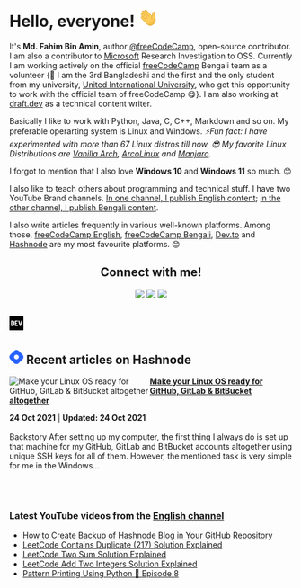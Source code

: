 # Hello, everyone! <img src="./img/wave.gif" width="35px">

It's **Md. Fahim Bin Amin**, author [@freeCodeCamp](https://www.freecodecamp.org/news/author/fahimbinamin/), open-source contributor. I am also a contributor to [Microsoft](https://www.microsoft.com/en-us/) Research Investigation to OSS. Currently I am working actively on the official [freeCodeCamp](https://www.freecodecamp.org/) Bengali team as a volunteer {🎉 I am the 3rd Bangladeshi and the first and the only student from my university, [United International University](https://www.uiu.ac.bd/), who got this opportunity to work with the official team of freeCodeCamp 😋}. I am also working at [draft.dev](https://draft.dev/) as a technical content writer.

Basically I like to work with Python, Java, C, C++, Markdown and so on. My preferable operarting system is Linux and Windows. 
*⚡Fun fact: I have experimented with more than 67 Linux distros till now. 😎 My favorite Linux Distributions are [Vanilla Arch](https://archlinux.org/), [ArcoLinux](https://arcolinux.com/) and [Manjaro](https://manjaro.org/).* 

I forgot to mention that I also love **Windows 10** and **Windows 11** so much. 😊

I also like to teach others about programming and technical stuff. I have two YouTube Brand channels. [In one channel, I publish English content](https://www.youtube.com/channel/UCG97GCUifMS2Vm28tgXQi0Q); [in the other channel, I publish Bengali content](https://www.youtube.com/c/InnovationWithIphim).

I also write articles frequently in various well-known platforms. Among those, [freeCodeCamp English](https://www.freecodecamp.org/news/author/fahimbinamin/), [freeCodeCamp Bengali](https://www.freecodecamp.org/bengali/news/author/fahimbinamin/), [Dev.to](https://dev.to/fahimfba) and [Hashnode](https://hashnode.com/@FahimFBA) are my most favourite platforms. 😊



<h2 align="center">Connect with me!</h2>

<div align="center">
	
[<img src="https://img.shields.io/badge/linkedin-%230077B5.svg?&style=for-the-badge&logo=linkedin&logoColor=white" />](https://www.linkedin.com/in/fahimfba/) [<img src = "https://img.shields.io/badge/twitter-%2320A1F1.svg?&style=for-the-badge&logo=twitter&logoColor=white">](https://twitter.com/Fahim_FBA/)  [<img src = "https://img.shields.io/badge/facebook-%2320A1F1.svg?&style=for-the-badge&logo=facebook&logoColor=white">](https://facebook.com/iptu.fba)
	
</div>



## <a href="https://dev.to/FBA"><img src="https://github.com/FrancescoXX/FrancescoXX/blob/main/dev-black.png" title="DEV" alt="DEV" width="25"/></a> 
 <!-- DEVTO-BLOG-LIST:START -->
 
 <!-- DEVTO-BLOG-LIST:END -->

## <a href="https://fahimbinamin.hashnode.dev/"><img src="https://github.com/FrancescoXX/FrancescoXX/blob/main/CDyAuTy75.png" title="Hashnode" alt="Hashnode blog" width="25"/></a> Recent articles on Hashnode

<!-- HASHNODE_BLOG:START -->
<p align="left">
<a href="https://fahimbinamin.hashnode.dev//make-your-linux-os-ready-for-github-gitlab-and-bitbucket-altogether" title="Make your Linux OS ready for GitHub, GitLab & BitBucket altogether"><img src="https://cdn.hashnode.com/res/hashnode/image/upload/v1635090845914/P2n1NZzzW.jpeg" alt="Make your Linux OS ready for GitHub, GitLab & BitBucket altogether" width="250px" align="left" /></a>
<a href="https://fahimbinamin.hashnode.dev//make-your-linux-os-ready-for-github-gitlab-and-bitbucket-altogether" title="Make your Linux OS ready for GitHub, GitLab & BitBucket altogether"><strong>Make your Linux OS ready for GitHub, GitLab & BitBucket altogether</strong></a>
<div><strong>24 Oct 2021</strong> | <strong>Updated: 24 Oct 2021</strong></div>
<br/> Backstory
After setting up my computer, the first thing I always do is set up that machine for my GitHub, GitLab and BitBucket accounts altogether using unique SSH keys for all of them. However, the mentioned task is very simple for me in the Windows... </p> <br/> <br/>
<!-- HASHNODE_BLOG:END -->
 

<div align="left">
	
### Latest YouTube videos from the [English channel](https://www.youtube.com/channel/UCG97GCUifMS2Vm28tgXQi0Q/featured)

<!-- YOUTUBE-VIDEOS-LIST:START -->
- [How to Create Backup of Hashnode Blog in Your GitHub Repository](https://www.youtube.com/watch?v=a2PZPR9ul6c)
- [LeetCode Contains Duplicate &lpar;217&rpar; Solution Explained](https://www.youtube.com/watch?v=8n-PxFz2Ln0)
- [LeetCode Two Sum Solution Explained](https://www.youtube.com/watch?v=1g1jTkAFX5M)
- [LeetCode Add Two Integers Solution Explained](https://www.youtube.com/watch?v=MBubcYRQMeE)
- [Pattern Printing Using Python 🐍 Episode 8](https://www.youtube.com/watch?v=J5OyEpe18fE)
<!-- YOUTUBE-VIDEOS-LIST:END -->
	
</div>

